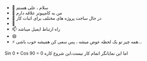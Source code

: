 - 👋 سلام ، علی هستم
- 👀 من به کامپیوتر علاقه دارم
- 🌱 در حال ساخت پروژه های مختلف برای اثبات کار
- 💞️
- 📫 راه ارتباط ایمیل میباشد
- 😄 
- ⚡ همه چیز تو یک لحظه عوض میشه ، پس سعی کن همیشه خوب باشی...

Sin 0 * Cos 90 = 0  اما این نمایانگر اتمام کار نیست،این شروع کاره
